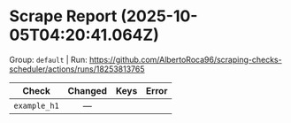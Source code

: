 # Scrape Report (2025-10-05T04:20:41.064Z)

Group: `default`  |  Run: https://github.com/AlbertoRoca96/scraping-checks-scheduler/actions/runs/18253813765

| Check | Changed | Keys | Error |
|---|:---:|:--|:--|
| `example_h1` | — |  |  |
